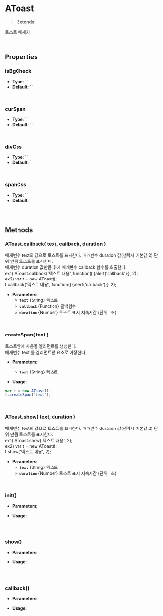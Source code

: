 # AToast
> **Extends**: 

토스트 메세지

<br/>

## Properties


### isBgCheck



* **Type**: ``
* **Default**: ``

<br/>

### curSpan



* **Type**: ``
* **Default**: ``

<br/>

### divCss



* **Type**: ``
* **Default**: ``

<br/>

### spanCss



* **Type**: ``
* **Default**: ``

<br/>
<br/>

## Methods


### AToast.callback( text, callback, duration )

매개변수 text의 값으로 토스트를 표시한다. 매개변수 duration 값(생략시 기본값 2) 단위 만큼 토스트를 표시한다.<br/>매개변수 duration 값만큼 후에 매개변수 callback 함수를 호출한다.<br/>ex1) AToast.callback('텍스트 내용', function() {alert('callback');}, 2);<br/>ex2) var t = new AToast();<br/>t.callback('텍스트 내용', function() {alert('callback');}, 2);

* **Parameters**: 
	* **`text`** {String} 텍스트
	* **`callback`** {Function} 콜백함수
	* **`duration`** {Number} 토스트 표시 지속시간 (단위 : 초)

<br/>

### createSpan( text )

토스트안에 사용될 엘리먼트를 생성한다.<br/>매개변수 text 를 엘리먼트안 요소로 지정한다.

* **Parameters**: 
	* **`text`** {String} 텍스트

* **Usage**: 
```js
var t = new AToast();
t.createSpan('text');
```

<br/>

### AToast.show( text, duration )

매개변수 text의 값으로 토스트를 표시한다. 매개변수 duration 값(생략시 기본값 2) 단위 만큼 토스트를 표시한다.<br/>ex1) AToast.show('텍스트 내용', 2);<br/>ex2) var t = new AToast();<br/>t.show('텍스트 내용', 2);

* **Parameters**: 
	* **`text`** {String} 텍스트
	* **`duration`** {Number} 토스트 표시 지속시간 (단위 : 초)

<br/>

### init()



* **Parameters**: 


* **Usage**: 
```js

```

<br/>

### show()



* **Parameters**: 


* **Usage**: 
```js

```

<br/>

### callback()



* **Parameters**: 


* **Usage**: 
```js

```

<br/>
